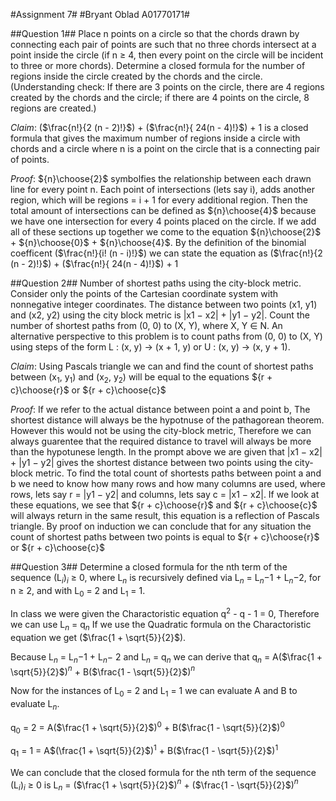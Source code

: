 #Assignment 7#
#Bryant Oblad A01770171#

##Question 1##
Place n points on a circle so that the chords drawn by connecting each pair of points are such that no three chords intersect at a point inside the circle (if n ≥ 4, then every point on the circle will be incident to three or more chords). Determine a closed formula for the number of regions inside the circle created by the chords and the circle. (Understanding check: If there are 3 points on the circle, there are 4 regions created by the chords and the circle; if there are 4 points on the circle, 8 regions are created.)

_Claim_: ($\frac{n!}{2 (n - 2)!}$) + ($\frac{n!}{ 24(n - 4)!}$) + 1 is a closed formula that gives the maximum number of regions inside a circle with chords and a circle where n is a point on the circle that is a connecting pair of points. 

_Proof_: ${n}\choose{2}$ symbolfies the relationship between each drawn line for every point n. Each point of intersections (lets say i), adds another region, which will be regions = i + 1 for every additional region. Then the total amount of intersections can be defined as ${n}\choose{4}$ because we have one intersection for every 4 points placed on the circle. If we add all of these sections up together we come to the equation ${n}\choose{2}$ + ${n}\choose{0}$ + ${n}\choose{4}$. By the definition of the binomial coefficent ($\frac{n!}{i! (n - i)!}$) we can state the equation as ($\frac{n!}{2 (n - 2)!}$) + ($\frac{n!}{ 24(n - 4)!}$) + 1

##Question 2##
Number of shortest paths using the city-block metric. Consider only the points of the Cartesian coordinate system with nonnegative integer coordinates. The distance between two points (x1, y1) and
(x2, y2) using the city block metric is |x1 − x2| + |y1 − y2|. Count the number of shortest paths from (0, 0) to (X, Y), where X, Y ∈ N. An alternative perspective to this problem is to count paths from (0, 0) to (X, Y)
using steps of the form L : (x, y) → (x + 1, y) or U : (x, y) → (x, y + 1).

_Claim_: Using Pascals triangle we can and find the count of shortest paths between (x$_1$, y$_1$) and (x$_2$, y$_2$) will be equal to the equations ${r + c}\choose{r}$ or ${r + c}\choose{c}$

_Proof_: If we refer to the actual distance between point a and point b, The shortest distance will always be the hypotnuse of the pathagorean theorem. However this would not be using the city-block metric, Therefore we can always guarentee that the required distance to travel will always be more than the hypotunese length. In the prompt above we are given that |x1 − x2| + |y1 − y2| gives the shortest distance between two points using the city-block metric. To find the total count of shortests paths between point a and b we need to know how many rows and how many columns are used, where rows, lets say r = |y1 − y2| and columns, lets say c = |x1 − x2|. If we look at these equations, we see that ${r + c}\choose{r}$ and ${r + c}\choose{c}$ will always return in the same result, this equation is a reflection of Pascals triangle. By proof on induction we can conclude that for any situation the count of shortest paths between two points is equal to ${r + c}\choose{r}$ or ${r + c}\choose{c}$


##Question 3##
Determine a closed formula for the nth term of the sequence (L$_i$)$_i$ ≥ 0, where L$_n$ is recursively defined via L$_n$ = L$_n$−1 + L$_n$−2, for n ≥ 2, and with L$_0$ = 2 and L$_1$ = 1.

In class we were given the Charactoristic equation q$^2$ - q - 1 = 0, Therefore we can use L$_n$ = q$_n$
If we use the Quadratic formula on the Charactoristic equation we get ($\frac{1 + \sqrt{5}}{2}$).

Because L$_n$ = L$_n$−1 + L$_n$− 2 and L$_n$ = q$_n$ we can derive that q$_n$ = A($\frac{1 + \sqrt{5}}{2}$)$^n$ + B($\frac{1 - \sqrt{5}}{2}$)$^n$ 

Now for the instances of L$_0$ = 2 and L$_1$ = 1 we can evaluate A and B to evaluate L$_n$.

q$_0$ = 2 = A($\frac{1 + \sqrt{5}}{2}$)$^0$ + B($\frac{1 - \sqrt{5}}{2}$)$^0$

q$_1$ = 1 = A$(\frac{1 + \sqrt{5}}{2}$)$^1$ + B($\frac{1 - \sqrt{5}}{2}$)$^1$

We can conclude that the closed formula for the nth term of the sequence (L$_i$)$_i$ ≥ 0 is L$_n$ =  ($\frac{1 + \sqrt{5}}{2}$)$^n$ + ($\frac{1 - \sqrt{5}}{2}$)$^n$